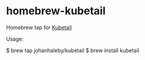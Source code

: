 # homebrew-kubetail

Homebrew tap for [Kubetail](https://github.com/johanhaleby/kubetail)

Usage:

  $ brew tap johanhaleby/kubetail
  $ brew install kubetail
